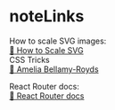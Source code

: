 # noteLinks

How to scale SVG images:  
[👥 How to Scale SVG](https://css-tricks.com/scale-svg/)  
CSS Tricks  
[👤 Amelia Bellamy-Royds](https://css-tricks.com/author/ameliabr/)

React Router docs:  
[📝 React Router docs](https://reactrouter.com/docs/en/v6)
